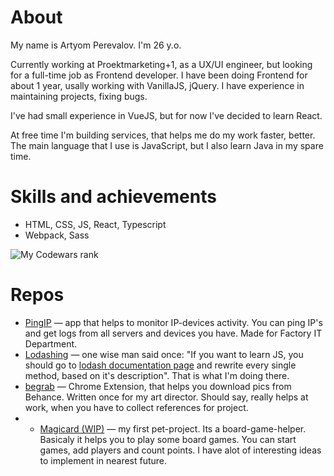 # About
My name is Artyom Perevalov. I'm 26 y.o.

Currently working at Proektmarketing+1, as a UX/UI engineer, but looking for a full-time job as Frontend developer. I have been doing Frontend for about 1 year, usally working with VanillaJS, jQuery. I have experience in maintaining projects, fixing bugs.

I've had small experience in VueJS, but for now I've decided to learn React.

At free time I'm building services, that helps me do my work faster, better. The main language that I use is JavaScript, but I also learn Java in my spare time.


# Skills and achievements

* HTML, CSS, JS, React, Typescript
* Webpack, Sass


![My Codewars rank](https://www.codewars.com/users/lovetraindriver/badges/large)


# Repos


* [PingIP](https://github.com/arperevalov/PingIP-React) — app that helps to monitor IP-devices activity. You can ping IP's and get logs from all servers and devices you have. Made for Factory IT Department.
* [Lodashing](https://github.com/arperevalov/lodashing) — one wise man said once: "If you want to learn JS, you should go to [lodash documentation page](https://lodash.com/docs/4.17.15) and rewrite every single method, based on it's description". That is what I'm doing there.
* [begrab](https://github.com/arperevalov/begrab) — Chrome Extension, that helps you download pics from Behance. Written once for my art director. Should say, really helps at work, when you have to collect references for project.
* * [Magicard (WIP)](https://github.com/arperevalov/magicard) — my first pet-project. Its a board-game-helper. Basicaly it helps you to play some board games. You can start games, add players and count points. I have alot of interesting ideas to implement in nearest future.
